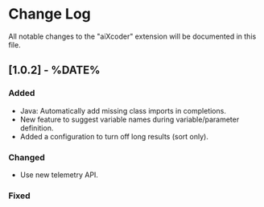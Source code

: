 # Change Log
All notable changes to the "aiXcoder" extension will be documented in this file.

## [1.0.2] - %DATE%
### Added
- Java: Automatically add missing class imports in completions.
- New feature to suggest variable names during variable/parameter definition.
- Added a configuration to turn off long results (sort only).

### Changed
- Use new telemetry API.

### Fixed
